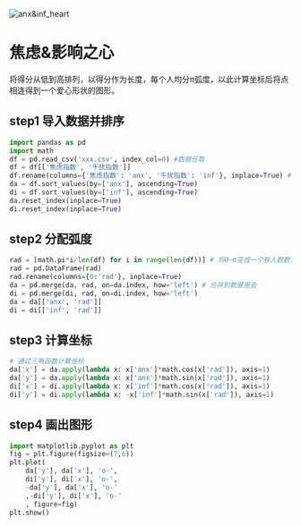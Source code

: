 ![anx&inf_heart](https://github.com/WXLabs-Data/Data_Analysis_Visualization/blob/main/Visualization/anx%26inf_heart.png)
# 焦虑&影响之心
将得分从低到高排列，以得分作为长度，每个人均分π弧度，以此计算坐标后将点相连得到一个爱心形状的图形。

## step1 导入数据并排序
```python
import pandas as pd
import math
df = pd.read_csv('xxx.csv', index_col=0) #数据任取
df = df[['焦虑指数', '干扰指数']]
df.rename(columns={'焦虑指数': 'anx', '干扰指数': 'inf'}, inplace=True) # 为了方便改个名字
da = df.sort_values(by=['anx'], ascending=True)
di = df.sort_values(by=['inf'], ascending=True)
da.reset_index(inplace=True)
di.reset_index(inplace=True)
```
## step2 分配弧度
```python
rad = [math.pi*i/len(df) for i in range(len(df))] # 将0~π变成一个有人数数量的等差数列，每一项就是每个人的弧度
rad = pd.DataFrame(rad)
rad.rename(columns={0:'rad'}, inplace=True)
da = pd.merge(da, rad, on=da.index, how='left') # 合并到数据里去
di = pd.merge(di, rad, on=di.index, how='left')
da = da[['anx', 'rad']]
di = di[['inf', 'rad']]
```
## step3 计算坐标
```python
# 通过三角函数计算坐标
da['x'] = da.apply(lambda x: x['anx']*math.cos(x['rad']), axis=1)
da['y'] = da.apply(lambda x: x['anx']*math.sin(x['rad']), axis=1)
di['x'] = di.apply(lambda x: x['inf']*math.cos(x['rad']), axis=1)
di['y'] = di.apply(lambda x: -x['inf']*math.sin(x['rad']), axis=1)
```
## step4 画出图形
```python
import matplotlib.pyplot as plt
fig = plt.figure(figsize=(7,6))
plt.plot(
    da['y'], da['x'], 'o-',
    di['y'], di['x'], 'o-',
    -da['y'], da['x'], 'o-'
    ,-di['y'], di['x'], 'o-'
    , figure=fig)
plt.show()
```
